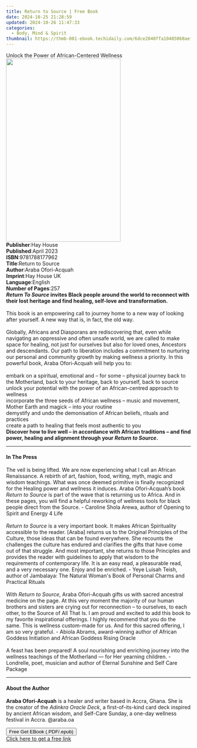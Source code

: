 ```yaml
---
title: Return to Source | Free Book
date: 2024-10-25 21:28:59
updated: 2024-10-26 11:47:33
categories:
  - Body, Mind & Spirit
thumbnail: https://thmb-001-ebook.techidaily.com/6dce2040ffa10485060aef0ef7e463ef3cf20b6f4c34f2cb43628b289637e870.jpg
---
```

<main id="book-container">
  <div class="flex flex-col">
    <div class="book-brief flex-1 py-6 px-4 sm:p-6 md:py-10 md:px-8">
      <!-- brief-->
      <div class="book-brief-main">
        Unlock the Power of African-Centered Wellness
      </div>
    </div>
    <div
      class="book-meta-info flex-1 grid gap-4 col-start-1 col-end-3 row-start-1 sm:mb-6 sm:grid-cols-4 lg:gap-6 lg:col-start-2 lg:row-end-6 lg:row-span-6 lg:mb-0"
    >
      <div
        class="book-meta-info-left place-content-center mt-4 p-4 text-sm leading-6 col-start-2 col-span-2 dark:text-slate-400"
      >
        <img
          class="w-full h-500 object-cover rounded-lg sm:h-255 sm:col-span-2 lg:col-span-full"
          src="https://img-001-ebook.techidaily.com/00920941b07c4b6e964d44a9a8837144a245d9313d6021e177e49adf9f70916d.jpg"
          alt=""
          width="312"
          height="500"
        />
      </div>
      <div
        class="book-meta-info-right mt-2 col-start-1 row-start-2 col-span-3 self-center"
      >
        <!-- meta data  -->
        <div class="flex flex-col px-4 md:px-8">
          <div class="flex-1">
            <strong>Publisher</strong>:<span class="px-2">Hay House</span>
          </div>
          <div class="flex-1">
            <strong>Published</strong>:<span class="px-2">April 2023</span>
          </div>
          <div class="flex-1">
            <strong>ISBN</strong>:<span class="px-2">9781788177962</span>
          </div>
          <div class="flex-1">
            <strong>Title</strong>:<span class="px-2">Return to Source</span>
          </div>
          <div class="flex-1">
            <strong>Author</strong>:<span class="px-2">Araba Ofori-Acquah</span>
          </div>
          <div class="flex-1">
            <strong>Imprint</strong>:<span class="px-2">Hay House UK</span>
          </div>
          <div class="flex-1">
            <strong>Language</strong>:<span class="px-2">English</span>
          </div>
          <div class="flex-1">
            <strong>Number of Pages</strong>:<span class="px-2">257</span>
          </div>
        </div>
      </div>
    </div>
    <div class="book-description flex-1 py-6 px-4 sm:p-6 md:py-10 md:px-8">
      <div class="book-description-main">
        <div accordion-content="" id="description">
          <b
            ><i>Return To Source</i> invites Black people around the world to
            reconnect with their lost heritage and find healing, self-love and
            transformation.</b
          ><br /><br />This book is an empowering call to journey home to a new
          way of looking after yourself. A new way that is, in fact, the old
          way.<br /><br />Globally, Africans and Diasporans are rediscovering
          that, even while navigating an oppressive and often unsafe world, we
          are called to make space for healing, not just for ourselves but also
          for loved ones, Ancestors and descendants. Our path to liberation
          includes a commitment to nurturing our personal and community growth
          by making wellness a priority. In this powerful book, Araba
          Ofori-Acquah will help you to:<br /><br />embark on a spiritual,
          emotional and – for some – physical journey back to the Motherland,
          back to your heritage, back to yourself, back to source <br />unlock
          your potential with the power of an African-centred approach to
          wellness <br />incorporate the three seeds of African wellness – music
          and movement, Mother Earth and magick – into your routine
          <br />demystify and undo the demonisation of African beliefs, rituals
          and practices <br />create a path to healing that feels most authentic
          to you <br /><b
            >Discover how to live well – in accordance with African traditions –
            and find power, healing and alignment through your
            <i>Return to Source</i>.</b
          >
        </div>
        <div class="accordion-fader"></div>
      </div>
    </div>
    <div class="book-excerpts flex-1 py-6 px-4 sm:p-6 md:py-10 md:px-8">
      <!-- excerpts-->
      <div class="book-excerpts-main">
        <hr />
        <h4 class="placeholder placeholder-heading">
          <span>In The Press</span>
        </h4>
        <p>
          The veil is being lifted. We are now experiencing what I call an
          African Renaissance. A rebirth of art, fashion, food, writing, myth,
          magic and wisdom teachings. What was once deemed primitive is finally
          recognized for the Healing power and wellness it induces. Araba
          Ofori-Acquah’s book <i>Return to Source</i> is part of the wave that
          is returning us to Africa. And in these pages, you will find a helpful
          reworking of wellness tools for black people direct from the Source. -
          Caroline Shola Arewa, author of Opening to Spirit and Energy 4 Life<br /><i
            ><br />Return to Source</i
          >
          is a very important book. It makes African Spirituality accessible to
          the reader. [Araba] returns us to the Original Principles of the
          Culture, those ideas that can be found everywhere. She recounts the
          challenges the culture has endured and clarifies the gifts that have
          come out of that struggle. And most important, she returns to those
          Principles and provides the reader with guidelines to apply that
          wisdom to the requirements of contemporary life. It is an easy read, a
          pleasurable read, and a very necessary one. Enjoy and be enriched. -
          Yeye Luisah Teish, author of Jambalaya: The Natural Woman's Book of
          Personal Charms and Practical Rituals<br /><br />With
          <i>Return to Source</i>, Araba Ofori-Acquah gifts us with sacred
          ancestral medicine on the page. At this very moment the majority of
          our human brothers and sisters are crying out for reconnection – to
          ourselves, to each other, to the Source of All That Is. I am proud and
          excited to add this book to my favorite inspirational offerings. I
          highly recommend that you do the same. This is wellness custom-made
          for us. And for this sacred offering, I am so very grateful. - Abiola
          Abrams, award-winning author of African Goddess Initiation and African
          Goddess Rising Oracle<br /><br />A feast has been prepared! A soul
          nourishing and enriching journey into the wellness teachings of the
          Motherland — for Her yearning children. - Londrelle, poet, musician
          and author of Eternal Sunshine and Self Care Package
        </p>
      </div>
    </div>
    <div class="book-about-author flex-1 py-6 px-4 sm:p-6 md:py-10 md:px-8">
      <!-- about author-->
      <div class="book-main-author-main">
        <hr />
        <h4 class="placeholder placeholder-heading">
          <span>About the Author</span>
        </h4>
        <p>
          <b>Araba Ofori-Acquah</b> is a healer and writer based in Accra,
          Ghana. She is the creator of the <i>Adinkra Oracle Deck</i>, a
          first-of-its-kind card deck inspired by ancient African wisdom, and
          Self-Care Sunday, a one-day wellness festival in Accra. @araba.oa
        </p>
      </div>
    </div>
    <div class="book-free-get flex-1 py-6 px-4 sm:p-6 md:py-10 md:px-8">
      <button
        id="btn-free-get"
        class="bg-blue-500 hover:bg-blue-700 text-white font-bold py-2 px-4 rounded"
      >
        Free Get EBook (.PDF/.epub)
      </button>
      <div id="countdown-display" class="px-2 text-lg mt-2"></div>
      <a
        id="free-link"
        class="hidden bg-blue-500 hover:bg-blue-700 text-white font-bold py-2 px-4 rounded"
        href="https://www.ebooks.com/en-us/book/210616342/return-to-source/araba-ofori-acquah/"
        target="_blank"
        >Click here to get a free link</a
      >
    </div>
    <script>
      let countdownTime = 0;
      let countdownInterval = null;
      document
        .getElementById('btn-free-get')
        .addEventListener('click', startCountdown);
      function startCountdown() {
        countdownTime = new Date().getTime() + 60000 * 3;
        countdownInterval = setInterval(updateCountdown, 1000);
        document.getElementById('btn-free-get').disabled = true;
        document
          .getElementById('btn-free-get')
          .classList.add('bg-gray-500', 'cursor-not-allowed');
      }
      function updateCountdown() {
        let currentTime = new Date().getTime();
        let timeLeft = countdownTime - currentTime;
        let secondsLeft = Math.floor(timeLeft / 1000);
        document.getElementById('countdown-display').innerHTML =
          `Remaining time: ${secondsLeft} seconds.`;
        if (secondsLeft <= 0) {
          clearInterval(countdownInterval);
          document.getElementById('btn-free-get').classList.add('hidden');
          document.getElementById('free-link').classList.remove('hidden');
          document.getElementById('countdown-display').innerHTML = '';
        }
      }
    </script>
  </div>
</main>
